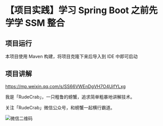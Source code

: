 # 【项目实践】学习 Spring Boot 之前先学学 SSM 整合

## 项目运行

本项目使用 Maven 构建，将项目克隆下来后导入到 IDE 中即可启动

## 项目讲解

https://mp.weixin.qq.com/s/SS66VWEnDgVH7O4UifYLxg

我是「RudeCrab」，一只粗鲁的螃蟹，追求简单粗暴地讲解技术。

关注「RudeCrab」微信公众号，和螃蟹一起横行霸道。

![微信二维码](http://ww1.sinaimg.cn/large/dcdff92dgy1glnmky7fb7j20p00dwdig.jpg)